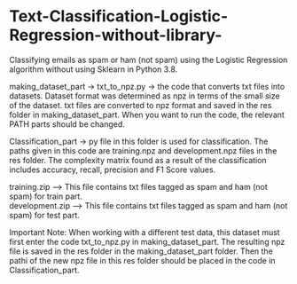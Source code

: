 # Text-Classification-Logistic-Regression-without-library-
Classifying emails as spam or ham (not spam) using the Logistic Regression algorithm without using Sklearn in Python 3.8.

making_dataset_part -> txt_to_npz.py -> the code that converts txt files into datasets. Dataset format was determined as npz in terms of the small size of the dataset.
txt files are converted to npz format and saved in the res folder in making_dataset_part.
When you want to run the code, the relevant PATH parts should be changed.

Classification_part -> py file in this folder is used for classification. The paths given in this code are training.npz and development.npz files in the res folder.
The complexity matrix found as a result of the classification includes accuracy, recall, precision and F1 Score values.

training.zip --> This file contains txt files tagged as spam and ham (not spam) for train part.   
development.zip --> This file contains txt files tagged as spam and ham (not spam) for test part.
                        
Important Note: When working with a different test data, this dataset must first enter the code txt_to_npz.py in making_dataset_part. The resulting npz file is saved in the res folder in the making_dataset_part folder. Then the pathi of the new npz file in this res folder should be placed in the code in Classification_part.
